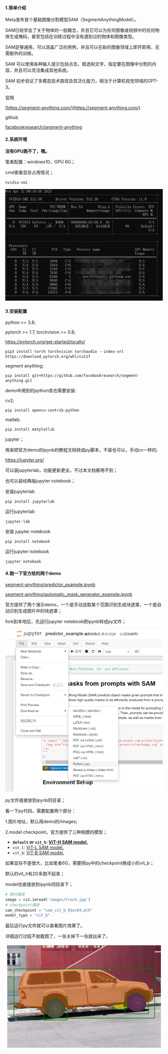#### 1.简单介绍

Meta发布首个基础图像分割模型SAM（SegmentAnythingModel）。

SAM已经学会了关于物体的一般概念，并且它可以为任何图像或视频中的任何物体生成掩码，甚至包括在训练过程中没有遇到过的物体和图像类型。

SAM足够通用，可以涵盖广泛的用例，并且可以在新的图像领域上即开即用，无需额外的训练。

SAM 可以使用各种输入提示包括点击，框选和文字，指定要在图像中分割的内容，并且可以灵活集成其他系统。

SAM 初步验证了多模态技术路径及其泛化能力，相当于计算机视觉领域的GPT-3。

官网

[https://segment-anything.com/](https://segment-anything.com/)

github

[facebookresearch/segment-anything](https://github.com/facebookresearch/segment-anything)

#### 2.系统环境

**没有GPU跑不了，嗯。**

笔者配置：windows10，GPU 6G；

cmd查看显存占用情况；

```shell
nvidia-smi
```

![gpu cmd](/img/sam-gpu.png)

#### 3.安装配置

python >= 3.8;

pytorch >= 1.7, torchvision >= 0.8;

https://pytorch.org/get-started/locally/

```shell
pip3 install torch torchvision torchaudio --index-url https://download.pytorch.org/whl/cu117
```

segment anything;

```shell
pip install git+https://github.com/facebookresearch/segment-anything.git
```

demo中用到的python库也需要安装:

cv2;

```shell
pip install opencv-contrib-python
```

matlab;

```shell
pip install matplotlib
```

jupyter；

用来把官方demo的ipynb的教程文档转成py脚本，不装也可以，手动cv一样的;

https://jupyter.org/

可以装jupyterlab，功能更新更全，不过本文档都用不到；

也可以装经典版jupyter notebook；

安装jupyterlab

```shell
pip install jupyterlab
```

运行jupyterlab

```shell
jupyter-lab
```

安装 jupyter notebook

```shell
pip install notebook
```

运行jupyter notebook

```shell
jupyter notebook
```

#### 4.跑一下官方给的两个demo

[segment-anything/predictor_example.ipynb](https://github.com/facebookresearch/segment-anything/blob/main/notebooks/predictor_example.ipynb)

[segment-anything/automatic_mask_generator_example.ipynb](https://github.com/facebookresearch/segment-anything/blob/main/notebooks/automatic_mask_generator_example.ipynb)

官方提供了两个演示demo，一个是手动选取某个范围识别生成块遮罩，一个是自动识别生成图片中的块遮罩；

fork到本地后，先运行jupyter notebook把ipynb转成py文件；

![py demo](/img/sam-jupyter-py.png)

py文件直接放到ipynb同目录；

看一下py代码，需要配置两个部分：

1.图片地址，默认用demo的/images;

2.model checkpoint，官方提供了三种规模的模型；

- **`default` or `vit_h`: [ViT-H SAM model.](https://dl.fbaipublicfiles.com/segment_anything/sam_vit_h_4b8939.pth)**
- `vit_l`: [ViT-L SAM model.](https://dl.fbaipublicfiles.com/segment_anything/sam_vit_l_0b3195.pth)
- `vit_b`: [ViT-B SAM model.](https://dl.fbaipublicfiles.com/segment_anything/sam_vit_b_01ec64.pth)

如果显存不是很大，比如笔者6G，需要把py中的checkpoint换成小的vit_b；

默认的vit_h有2G多跑不起来；

model也直接放到ipynb同目录下；

```python
# 图片路径
image = cv2.imread('images/truck.jpg')
# checkpoint路径
sam_checkpoint = "sam_vit_b_01ec64.pth"
model_type = "vit_b"
```

最后运行py文件就可以查看图片效果了。

详细运行过程不放截图了，一张关掉下一张就出来了。

![demo](/img/sam-demo.png)